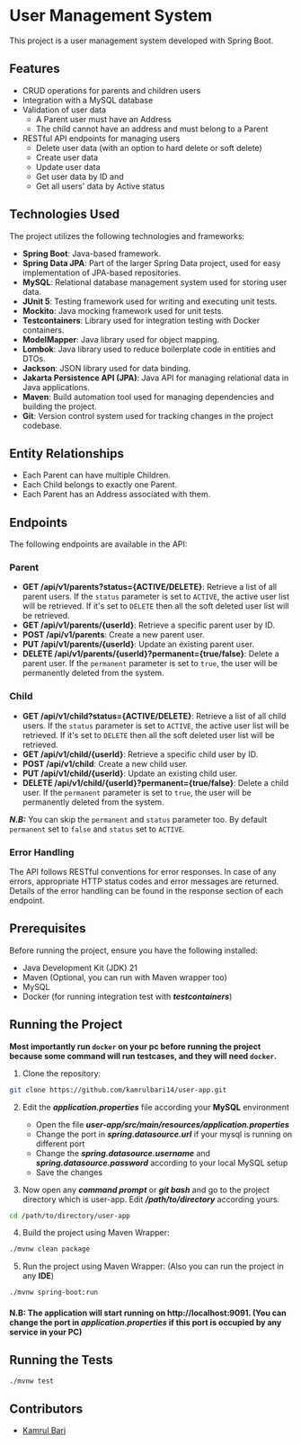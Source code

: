# User Management System

This project is a user management system developed with Spring Boot.

## Features

- CRUD operations for parents and children users
- Integration with a MySQL database
- Validation of user data
    - A Parent user must have an Address
    - The child cannot have an address and must belong to a Parent
- RESTful API endpoints for managing users
    - Delete user data (with an option to hard delete or soft delete)
    - Create user data
    - Update user data
    - Get user data by ID and
    - Get all users' data by Active status

## Technologies Used

The project utilizes the following technologies and frameworks:

- **Spring Boot**: Java-based framework.
- **Spring Data JPA**: Part of the larger Spring Data project, used for easy implementation of
  JPA-based repositories.
- **MySQL**: Relational database management system used for storing user data.
- **JUnit 5**: Testing framework used for writing and executing unit tests.
- **Mockito**: Java mocking framework used for unit tests.
- **Testcontainers**: Library used for integration testing with Docker containers.
- **ModelMapper**: Java library used for object mapping.
- **Lombok**: Java library used to reduce boilerplate code in entities and DTOs.
- **Jackson**: JSON library used for data binding.
- **Jakarta Persistence API (JPA)**: Java API for managing relational data in Java applications.
- **Maven**: Build automation tool used for managing dependencies and building the project.
- **Git**: Version control system used for tracking changes in the project codebase.

## Entity Relationships

- Each Parent can have multiple Children.
- Each Child belongs to exactly one Parent.
- Each Parent has an Address associated with them.

## Endpoints

The following endpoints are available in the API:

### Parent

- **GET /api/v1/parents?status={ACTIVE/DELETE}**: Retrieve a list of all parent users. If
  the `status` parameter is set to `ACTIVE`, the active user list will be retrieved. If it's set
  to `DELETE` then all the soft deleted user list will be retrieved.
- **GET /api/v1/parents/{userId}**: Retrieve a specific parent user by ID.
- **POST /api/v1/parents**: Create a new parent user.
- **PUT /api/v1/parents/{userId}**: Update an existing parent user.
- **DELETE /api/v1/parents/{userId}?permanent={true/false}**: Delete a parent user. If
  the `permanent` parameter is set to `true`, the user will be permanently deleted from the system.

### Child

- **GET /api/v1/child?status={ACTIVE/DELETE}**: Retrieve a list of all child users. If the `status`
  parameter is set to `ACTIVE`, the active user list will be retrieved. If it's set to `DELETE` then
  all the soft deleted user list will be retrieved.
- **GET /api/v1/child/{userId}**: Retrieve a specific child user by ID.
- **POST /api/v1/child**: Create a new child user.
- **PUT /api/v1/child/{userId}**: Update an existing child user.
- **DELETE /api/v1/child/{userId}?permanent={true/false}**: Delete a child user. If the
  `permanent` parameter is set to `true`, the user will be permanently deleted from the system.

***N.B:*** You can skip the `permanent` and `status` parameter too. By default `permanent` set to
`false` and `status` set to `ACTIVE`.

### Error Handling

The API follows RESTful conventions for error responses. In case of any errors, appropriate HTTP
status codes and error messages are returned. Details of the error handling can be found in the
response section of each endpoint.

## Prerequisites

Before running the project, ensure you have the following installed:

- Java Development Kit (JDK) 21
- Maven (Optional, you can run with Maven wrapper too)
- MySQL
- Docker (for running integration test with ***testcontainers***)

## Running the Project

**Most importantly run `docker` on your pc before running the project because some command will 
run testcases, and they will need `docker`.**

1. Clone the repository:

```bash
git clone https://github.com/kamrulbari14/user-app.git
```

2. Edit the ***application.properties*** file according your **MySQL** environment
    - Open the file ***user-app/src/main/resources/application.properties***
    - Change the port in ***spring.datasource.url*** if your mysql is running on different port
    - Change the ***spring.datasource.username*** and ***spring.datasource.password*** according to
      your local MySQL setup
    - Save the changes

3. Now open any ***command prompt*** or ***git bash*** and go to the project directory which is
   user-app. Edit ***/path/to/directory*** according yours.

```bash
cd /path/to/directory/user-app
```

4. Build the project using Maven Wrapper:

```bash
./mvnw clean package
```

5. Run the project using Maven Wrapper: (Also you can run the project in any **IDE**)

```bash
./mvnw spring-boot:run
```

#### N.B: The application will start running on http://localhost:9091. (You can change the port in ***application.properties*** if this port is occupied by any service in your PC)

## Running the Tests

```bash
./mvnw test
```

## Contributors

- [Kamrul Bari](https://github.com/kamrulbari14)
